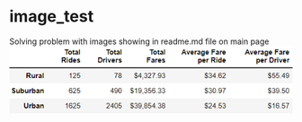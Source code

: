 # image_test
Solving problem with images showing in readme.md file on main page
![](pyber_summary_df.png)
